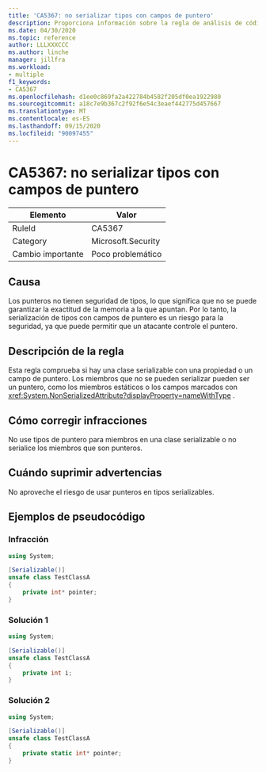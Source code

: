 ```yaml
---
title: 'CA5367: no serializar tipos con campos de puntero'
description: Proporciona información sobre la regla de análisis de código CA5367, incluidas las causas, cómo corregir las infracciones y cuándo suprimirlas.
ms.date: 04/30/2020
ms.topic: reference
author: LLLXXXCCC
ms.author: linche
manager: jillfra
ms.workload:
- multiple
f1_keywords:
- CA5367
ms.openlocfilehash: d1ee0c869fa2a422784b4582f205df0ea1922980
ms.sourcegitcommit: a18c7e9b367c2f92f6e54c3eaef442775d457667
ms.translationtype: MT
ms.contentlocale: es-ES
ms.lasthandoff: 09/15/2020
ms.locfileid: "90097455"
---
```

# <a name="ca5367-do-not-serialize-types-with-pointer-fields"></a>CA5367: no serializar tipos con campos de puntero

|Elemento|Valor|
|-|-|
|RuleId|CA5367|
|Category|Microsoft.Security|
|Cambio importante|Poco problemático|

## <a name="cause"></a>Causa

Los punteros no tienen seguridad de tipos, lo que significa que no se puede garantizar la exactitud de la memoria a la que apuntan. Por lo tanto, la serialización de tipos con campos de puntero es un riesgo para la seguridad, ya que puede permitir que un atacante controle el puntero.

## <a name="rule-description"></a>Descripción de la regla

Esta regla comprueba si hay una clase serializable con una propiedad o un campo de puntero. Los miembros que no se pueden serializar pueden ser un puntero, como los miembros estáticos o los campos marcados con <xref:System.NonSerializedAttribute?displayProperty=nameWithType> .

## <a name="how-to-fix-violations"></a>Cómo corregir infracciones

No use tipos de puntero para miembros en una clase serializable o no serialice los miembros que son punteros.

## <a name="when-to-suppress-warnings"></a>Cuándo suprimir advertencias

No aproveche el riesgo de usar punteros en tipos serializables.

## <a name="pseudo-code-examples"></a>Ejemplos de pseudocódigo

### <a name="violation"></a>Infracción

```csharp
using System;

[Serializable()]
unsafe class TestClassA
{
    private int* pointer;
} 
```

### <a name="solution-1"></a>Solución 1

```csharp
using System;

[Serializable()]
unsafe class TestClassA
{
    private int i;
} 
```

### <a name="solution-2"></a>Solución 2

```csharp
using System;

[Serializable()]
unsafe class TestClassA
{
    private static int* pointer;
} 
```
